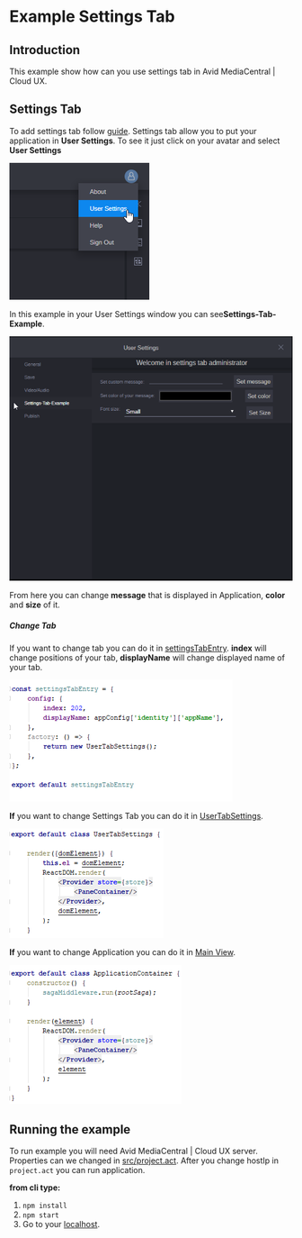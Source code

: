 # Example Settings Tab

## Introduction

This example show how can you use settings tab in Avid MediaCentral | Cloud UX.

## Settings Tab
To add settings tab follow [guide](http://developer.avid.com/mcux_ui_plugin/clux-api/settings/system-settings-api.html "Avid Developers").
Settings tab allow you to put your application in **User Settings**.
To see it just click on your avatar and select **User Settings**

![Alt text](screenshots/User-Settings-Main-View.png "User-Settings-Main-View")

In this example in your User Settings window you can see**Settings-Tab-Example**.

![Alt text](screenshots/Settings-Tab.png "Settings-Tab")

From here you can change **message** that is displayed in Application,
**color** and **size** of it.

##### Change Tab
If you want to change tab you can do it in
[settingsTabEntry](src/avid_api/settings-tab/settingsTabEntry.js "Settings Tab").
**index** will change positions of your tab, **displayName** will change
displayed name of your tab.

![Alt text](screenshots/Settings-Tab-Entry.png "Settings-Tab-Entry")

**If** you want to change Settings Tab you can do it in
[UserTabSettings](src/avid_api/settings-tab/UserTabSettings.js "User Tab Settings").

![Alt text](screenshots/User-Tab-Settings.png "User-Tab-Settings")

**If** you want to change Application you can do it in
[Main View](src/app/indexMainView.jsx "User Tab Settings").

![Alt text](screenshots/Main-View.png "Main-View")

## Running the example

To run example you will need Avid MediaCentral | Cloud UX server. Properties
can we changed in [src/project.act](src/project.act "Project act").
After you change hostIp in `project.act` you can run application.

**from cli type:**
1. `npm install`
2. `npm start`
3. Go to your [localhost](https://127.0.0.1:8080/ "Localhost").

